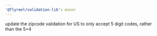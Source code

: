 ```yaml
---
'@flyreel/validation-lib': minor
---
```


update the zipcode validation for US to only accept 5 digit codes, rather than the 5+4
